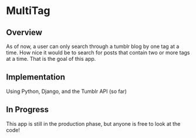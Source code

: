 # MultiTag

## Overview

As of now, a user can only search through a tumblr blog by one tag at a time.  How nice it would be to search for posts that contain two or more tags at a time.  That is the goal of this app.

## Implementation

Using Python, Django, and the Tumblr API (so far)

## In Progress

This app is still in the production phase, but anyone is free to look at the code!
